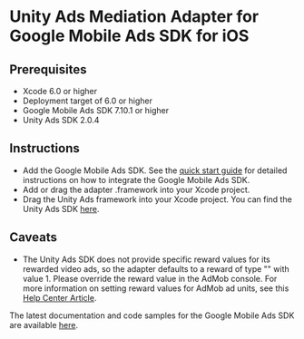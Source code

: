 # Unity Ads Mediation Adapter for Google Mobile Ads SDK for iOS

## Prerequisites
- Xcode 6.0 or higher
- Deployment target of 6.0 or higher
- Google Mobile Ads SDK 7.10.1 or higher
- Unity Ads SDK 2.0.4

## Instructions
- Add the Google Mobile Ads SDK. See the
  [quick start guide](https://firebase.google.com/docs/admob/ios/quick-start)
  for detailed instructions on how to integrate the Google Mobile Ads SDK.
- Add or drag the adapter .framework into your Xcode project.
- Drag the Unity Ads framework into your Xcode project. You can find the
  Unity Ads SDK [here](https://github.com/Unity-Technologies/unity-ads-ios).

## Caveats
- The Unity Ads SDK does not provide specific reward values for its rewarded
  video ads, so the adapter defaults to a reward of type "" with value 1. Please
  override the reward value in the AdMob console.
  For more information on setting reward values for AdMob ad units, see this
  [Help Center Article](https://support.google.com/admob/answer/3052638).

The latest documentation and code samples for the Google Mobile Ads SDK are
available [here](https://firebase.google.com/docs/admob/ios/quick-start).
